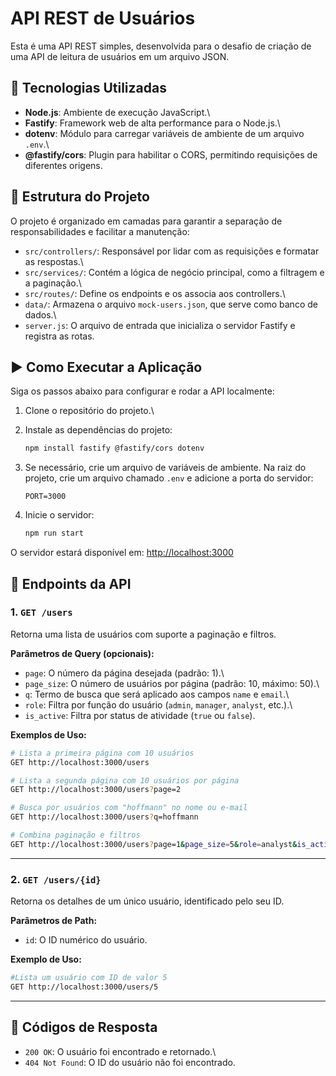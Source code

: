 # API REST de Usuários

Esta é uma API REST simples, desenvolvida para o desafio de criação de uma API de leitura de usuários em um arquivo JSON.

## 🚀 Tecnologias Utilizadas

-   **Node.js**: Ambiente de execução JavaScript.\
-   **Fastify**: Framework web de alta performance para o Node.js.\
-   **dotenv**: Módulo para carregar variáveis de ambiente de um arquivo `.env`.\
-   **@fastify/cors**: Plugin para habilitar o CORS, permitindo requisições de diferentes origens.

## 📂 Estrutura do Projeto

O projeto é organizado em camadas para garantir a separação de responsabilidades e facilitar a manutenção:

-   `src/controllers/`: Responsável por lidar com as requisições e formatar as respostas.\
-   `src/services/`: Contém a lógica de negócio principal, como a filtragem e a paginação.\
-   `src/routes/`: Define os endpoints e os associa aos controllers.\
-   `data/`: Armazena o arquivo `mock-users.json`, que serve como banco de dados.\
-   `server.js`: O arquivo de entrada que inicializa o servidor Fastify e registra as rotas.

## ▶️ Como Executar a Aplicação

Siga os passos abaixo para configurar e rodar a API localmente:

1.  Clone o repositório do projeto.\

2.  Instale as dependências do projeto:

    ``` bash
    npm install fastify @fastify/cors dotenv
    ```

3.  Se necessário, crie um arquivo de variáveis de ambiente. Na raiz do projeto, crie um arquivo chamado `.env` e adicione a porta do servidor:

    ``` env
    PORT=3000
    ```

4.  Inicie o servidor:

    ``` bash
    npm run start
    ```

O servidor estará disponível em: <http://localhost:3000>

## 📌 Endpoints da API

### 1. `GET /users`

Retorna uma lista de usuários com suporte a paginação e filtros.

**Parâmetros de Query (opcionais):**

-   `page`: O número da página desejada (padrão: 1).\
-   `page_size`: O número de usuários por página (padrão: 10, máximo: 50).\
-   `q`: Termo de busca que será aplicado aos campos `name` e `email`.\
-   `role`: Filtra por função do usuário (`admin`, `manager`, `analyst`, etc.).\
-   `is_active`: Filtra por status de atividade (`true` ou `false`).

**Exemplos de Uso:**

``` bash
# Lista a primeira página com 10 usuários
GET http://localhost:3000/users

# Lista a segunda página com 10 usuários por página
GET http://localhost:3000/users?page=2

# Busca por usuários com "hoffmann" no nome ou e-mail
GET http://localhost:3000/users?q=hoffmann

# Combina paginação e filtros
GET http://localhost:3000/users?page=1&page_size=5&role=analyst&is_active=true
```

------------------------------------------------------------------------

### 2. `GET /users/{id}`

Retorna os detalhes de um único usuário, identificado pelo seu ID.

**Parâmetros de Path:**

-   `id`: O ID numérico do usuário.

**Exemplo de Uso:**

``` bash
#Lista um usuário com ID de valor 5
GET http://localhost:3000/users/5
```

------------------------------------------------------------------------

## 📡 Códigos de Resposta

-   `200 OK`: O usuário foi encontrado e retornado.\
-   `404 Not Found`: O ID do usuário não foi encontrado.

